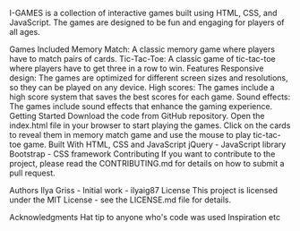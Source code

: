 I-GAMES is a collection of interactive games built using HTML, CSS, and JavaScript. The games are designed to be fun and engaging for players of all ages.

Games Included
Memory Match: A classic memory game where players have to match pairs of cards.
Tic-Tac-Toe: A classic game of tic-tac-toe where players have to get three in a row to win.
Features
Responsive design: The games are optimized for different screen sizes and resolutions, so they can be played on any device.
High scores: The games include a high score system that saves the best scores for each game.
Sound effects: The games include sound effects that enhance the gaming experience.
Getting Started
Download the code from GitHub repository.
Open the index.html file in your browser to start playing the games.
Click on the cards to reveal them in memory match game and use the mouse to play tic-tac-toe game.
Built With
HTML, CSS and JavaScript
jQuery - JavaScript library
Bootstrap - CSS framework
Contributing
If you want to contribute to the project, please read the CONTRIBUTING.md for details on how to submit a pull request.

Authors
Ilya Griss - Initial work - ilyaig87
License
This project is licensed under the MIT License - see the LICENSE.md file for details.

Acknowledgments
Hat tip to anyone who's code was used
Inspiration
etc
